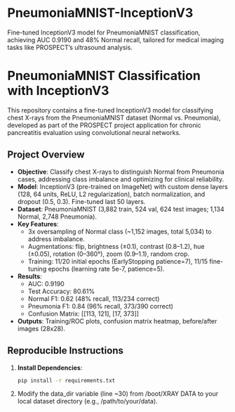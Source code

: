 # PneumoniaMNIST-InceptionV3
Fine-tuned InceptionV3 model for PneumoniaMNIST classification, achieving AUC 0.9190 and 48% Normal recall, tailored for medical imaging tasks like PROSPECT’s ultrasound analysis.

# PneumoniaMNIST Classification with InceptionV3

This repository contains a fine-tuned InceptionV3 model for classifying chest X-rays from the PneumoniaMNIST dataset (Normal vs. Pneumonia), developed as part of the PROSPECT project application for chronic pancreatitis evaluation using convolutional neural networks.

## Project Overview
- **Objective**: Classify chest X-rays to distinguish Normal from Pneumonia cases, addressing class imbalance and optimizing for clinical reliability.
- **Model**: InceptionV3 (pre-trained on ImageNet) with custom dense layers (128, 64 units, ReLU, L2 regularization), batch normalization, and dropout (0.5, 0.3). Fine-tuned last 50 layers.
- **Dataset**: PneumoniaMNIST (3,882 train, 524 val, 624 test images; 1,134 Normal, 2,748 Pneumonia).
- **Key Features**:
  - 3x oversampling of Normal class (~1,152 images, total 5,034) to address imbalance.
  - Augmentations: flip, brightness (±0.1), contrast (0.8–1.2), hue (±0.05), rotation (0–360°), zoom (0.9–1.1), random crop.
  - Training: 11/20 initial epochs (EarlyStopping patience=7), 11/15 fine-tuning epochs (learning rate 5e-7, patience=5).
- **Results**:
  - AUC: 0.9190
  - Test Accuracy: 80.61%
  - Normal F1: 0.62 (48% recall, 113/234 correct)
  - Pneumonia F1: 0.84 (96% recall, 373/390 correct)
  - Confusion Matrix: [[113, 121], [17, 373]]
- **Outputs**: Training/ROC plots, confusion matrix heatmap, before/after images (28x28).

## Reproducible Instructions
1. **Install Dependencies**:
   ```bash
   pip install -r requirements.txt
2. Modify the data_dir variable (line ~30) from /boot/XRAY DATA to your local dataset directory (e.g., /path/to/your/data).
